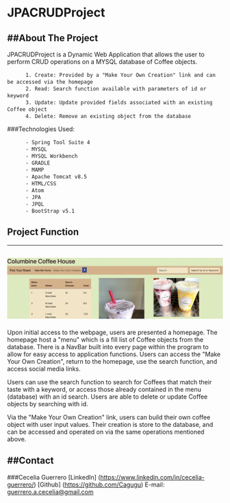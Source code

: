 # JPACRUDProject

##About The Project
---
JPACRUDProject is a Dynamic Web Application that allows the user to perform CRUD operations on a MYSQL database of Coffee objects.

          1. Create: Provided by a "Make Your Own Creation" link and can be accessed via the homepage
          2. Read: Search function available with parameters of id or keyword
          3. Update: Update provided fields associated with an existing Coffee object
          4. Delete: Remove an existing object from the database

###Technologies Used:

          - Spring Tool Suite 4
          - MYSQL
          - MYSQL Workbench
          - GRADLE
          - MAMP
          - Apache Tomcat v8.5
          - HTML/CSS
          - Atom
          - JPA
          - JPQL
          - BootStrap v5.1

## Project Function
---

![alt text](WebHome.jpg)
---

Upon initial access to the webpage, users are presented a homepage. The homepage host a "menu" which is a fill list of Coffee objects from the database. There is a NavBar built into every page within the program to allow for easy access to application functions. Users can access the "Make Your Own Creation", return to the homepage, use the search function, and access social media links.

Users can use the search function to search for Coffees that match their taste with a keyword, or access those already contained in the menu (database) with an id search. Users are able to delete or update Coffee objects by searching with id.

Via the "Make Your Own Creation" link, users can build their own coffee object with user input values. Their creation is store to the database, and can be accessed and operated on via the same operations mentioned above.

##Contact
---
###Cecelia Guerrero
[LinkedIn] (https://www.linkedin.com/in/cecelia-guerrero/)
[Github] (https://github.com/Cagugu)
E-mail: guerrero.a.cecelia@gmail.com

